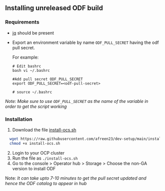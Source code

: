 ## Installing unreleased ODF build

### Requirements
 - [jq](https://stedolan.github.io/jq/) should be present
 - Export an environment variable by name `ODF_PULL_SECRET` having the odf pull secret. 

   For example:
     
    ```
    # Edit bashrc
    bash vi ~/.bashrc

    #Add pull secret ODF_PULL_SECRET
    export ODF_PULL_SECRET=<odf-pull-secret>

    # source ~/.bashrc
    ```
  _Note: Make sure to use `ODF_PULL_SECRET` as the name of the variable in order to get the script working_


### Installation

1. Download the file [install-ocs.sh](https://github.com/afreen23/dev-setup/blob/main/install-ocs.sh)
  ```bash
    wget https://raw.githubusercontent.com/afreen23/dev-setup/main/install-ocs.sh
    chmod +x install-ocs.sh
  ```
2. Login to your OCP cluster
3. Run the file as `./install-ocs.sh`
4. Go to the console > Operator hub > Storage > Choose the non-GA version to install ODF

Note: _It can take upto 7-10 minutes to get the pull secret updated and hence the ODF catalog to appear in hub_
